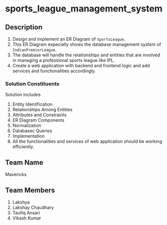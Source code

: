 # sports_league_management_system
## Description
1. Design and implement an ER Diagram of `SportsLeague`.
2. This ER Diagram especially shows the database management system of `IndianPremierLeague`.
3. The database will handle the relationships and entities that are involved in managing a professional sports league like IPL.
4. Create a web application with backend and frontend logic and add services and functionalities accordingly.

### Solution Constituents
Solution includes
1. Entity Identification
2. Relationships Among Entities
3. Attributes and Constraints
4. ER Diagram Components
5. Normalization
6. Databasec Queries
7. Implementation
8. All the functionalities and services of web application should be working efficiently. 

## Team Name
Mavericks
## Team Members
1. Lakshya
2. Lakshay Chaudhary
3. Taufiq Ansari
4. Vikash Kumar

   
